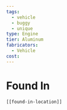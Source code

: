```yaml
---
tags:
  - vehicle
  - buggy
  - unique
type: Engine
tier: Aluminum
fabricators:
  - Vehicle
cost:
---
```

# Found In
```meta-bind-embed
[[found-in-location]]
```